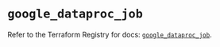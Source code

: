 # `google_dataproc_job`

Refer to the Terraform Registry for docs: [`google_dataproc_job`](https://registry.terraform.io/providers/hashicorp/google/5.43.0/docs/resources/dataproc_job).
